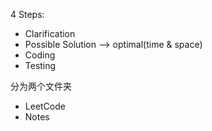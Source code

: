 4 Steps:

* Clarification
* Possible Solution --> optimal(time & space)
* Coding
* Testing

分为两个文件夹

* LeetCode
* Notes
